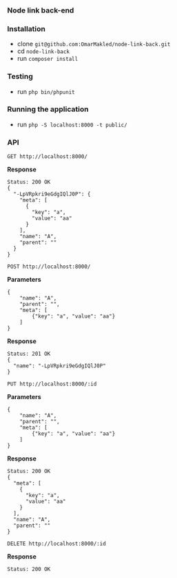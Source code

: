 ### Node link back-end

### Installation

- clone `git@github.com:OmarMakled/node-link-back.git`
- cd `node-link-back`
- run `composer install`

### Testing

- run `php bin/phpunit`

### Running the application

- run `php -S localhost:8000 -t public/`

### API

```
GET http://localhost:8000/
```

**Response**

```
Status: 200 OK
{
  "-LpVRpkri9eGdgIQlJ0P": {
    "meta": [
      {
        "key": "a",
        "value": "aa"
      }
    ],
    "name": "A",
    "parent": ""
  }
}
```

```
POST http://localhost:8000/
```

**Parameters**

```
{
	"name": "A",
	"parent": "",
	"meta": [
		{"key": "a", "value": "aa"}
	]
}
```

**Response**

```
Status: 201 OK
{
  "name": "-LpVRpkri9eGdgIQlJ0P"
}
```

```
PUT http://localhost:8000/:id
```

**Parameters**

```
{
	"name": "A",
	"parent": "",
	"meta": [
		{"key": "a", "value": "aa"}
	]
}
```

**Response**

```
Status: 200 OK
{
  "meta": [
    {
      "key": "a",
      "value": "aa"
    }
  ],
  "name": "A",
  "parent": ""
}
```

```
DELETE http://localhost:8000/:id
```

**Response**

```
Status: 200 OK
```
